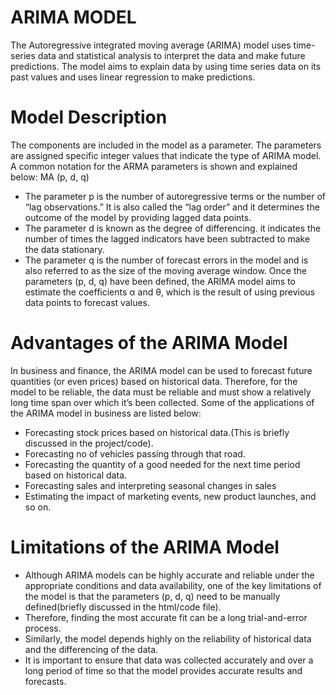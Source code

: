 # ARIMA MODEL 

The Autoregressive integrated moving average (ARIMA) model uses time-series data and statistical analysis to interpret the data and make future predictions. The model aims to explain data by using time series data on its past values and uses linear regression to make predictions.

# Model Description
The components are included in the model as a parameter. The parameters are assigned specific integer values that indicate the type of ARIMA model. A common notation for the ARMA parameters is shown and explained below:
MA (p, d, q)
*	The parameter p is the number of autoregressive terms or the number of “lag observations.” It is also called the “lag order” and it determines the outcome of the model by providing lagged data points.
*	The parameter d is known as the degree of differencing. it indicates the number of times the lagged indicators have been subtracted to make the data stationary.
*	The parameter q is the number of forecast errors in the model and is also referred to as the size of the moving average window.
Once the parameters (p, d, q) have been defined, the ARIMA model aims to estimate the coefficients α and θ, which is the result of using previous data points to forecast values.

# Advantages of the ARIMA Model

In business and finance, the ARIMA model can be used to forecast future quantities (or even prices) based on historical data. Therefore, for the model to be reliable, the data must be reliable and must show a relatively long time span over which it’s been collected. Some of the applications of the ARIMA model in business are listed below:
*	Forecasting stock prices based on historical data.(This is briefly discussed in the project/code).
*	Forecasting no of vehicles passing through that road.
*	Forecasting the quantity of a good needed for the next time period based on historical data.
*	Forecasting sales and interpreting seasonal changes in sales
*	Estimating the impact of marketing events, new product launches, and so on.

# Limitations of the ARIMA Model

* Although ARIMA models can be highly accurate and reliable under the appropriate conditions and data availability, one of the key limitations of the model is that the parameters (p, d, q) need to be manually defined(briefly discussed in the html/code file).
* Therefore, finding the most accurate fit can be a long trial-and-error process.
* Similarly, the model depends highly on the reliability of historical data and the differencing of the data. 
* It is important to ensure that data was collected accurately and over a long period of time so that the model provides accurate results and forecasts.



